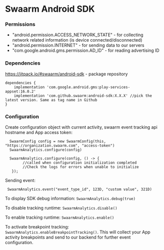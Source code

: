 # Swaarm Android SDK

### Permissions

* "android.permission.ACCESS_NETWORK_STATE" - for collecting network related information (is device
  connected/disconnected)
* "android.permission.INTERNET" - for sending data to our servers
* "com.google.android.gms.permission.AD_ID" - for reading advertising ID

### Dependencies

https://jitpack.io/#swaarm/android-sdk - package repository

  ```
  dependencies {
      implementation 'com.google.android.gms:play-services-appset:16.0.2'
      implementation 'com.github.swaarm:android-sdk:X.X.X' //pick the latest version. Same as tag name in Github
  }
  ```

### Configuration

Create configuration object with current activity, swaarm event tracking api hostname and App access
token:

 ```
   SwaarmConfig config = new SwaarmConfig(this, "https://organization.swaarm.com", "access-token")
   SwaarmAnalytics.configure(config)
   
   SwaarmAnalytics.configure(config, () -> {
         //called when configuration initialization completed
         //Check the logs for errors when unable to initialize
    });
 ```

Sending event:

 ```
  SwaarmAnalytics.event("event_type_id", 123D, "custom value", 321D)
 ```

To display SDK debug information: `SwaarmAnalytics.debug(true)`

To disable tracking runtime: `SwaarmAnalytics.disable()`

To enable tracking runtime: `SwaarmAnalytics.enable()`

To activate breakpoint tracking: `SwaarmAnalytics.enableBreakpointTracking()`. This will collect your App activity breakpoints and send to our backend for further event configuration.



